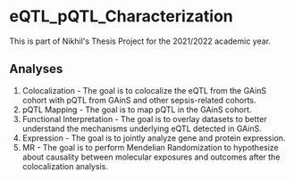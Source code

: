 # eQTL_pQTL_Characterization

This is part of Nikhil's Thesis Project for the 2021/2022 academic year.

## Analyses

1. Colocalization - The goal is to colocalize the eQTL from the GAinS cohort with pQTL from GAinS and other sepsis-related cohorts.
2. pQTL Mapping - The goal is to map pQTL in the GAinS cohort.
3. Functional Interpretation - The goal is to overlay datasets to better understand the mechanisms underlying eQTL detected in GAinS.
4. Expression - The goal is to jointly analyze gene and protein expression.
5. MR - The goal is to perform Mendelian Randomization to hypothesize about causality between molecular exposures and outcomes after the colocalization analysis.


